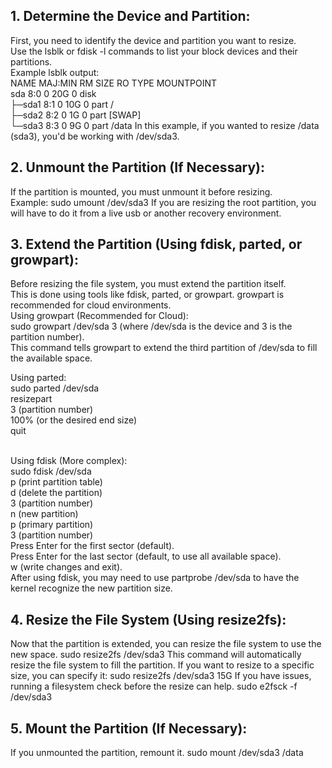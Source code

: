 ## 1. Determine the Device and Partition:

First, you need to identify the device and partition you want to resize. 
<br>Use the lsblk or fdisk -l commands to list your block devices and their partitions.
<br>Example lsblk output:
<br>NAME   MAJ:MIN RM   SIZE RO TYPE MOUNTPOINT
<br>sda      8:0    0   20G  0 disk
<br>├─sda1   8:1    0   10G  0 part /
<br>├─sda2   8:2    0   1G   0 part [SWAP]
<br>└─sda3   8:3    0    9G  0 part /data
In this example, if you wanted to resize /data (sda3), you'd be working with /dev/sda3.

## 2. Unmount the Partition (If Necessary):

If the partition is mounted, you must unmount it before resizing.
<br>Example: sudo umount /dev/sda3
If you are resizing the root partition, you will have to do it from a live usb or another recovery environment.

## 3. Extend the Partition (Using fdisk, parted, or growpart):

Before resizing the file system, you must extend the partition itself.
<br>This is done using tools like fdisk, parted, or growpart. growpart is recommended for cloud environments.
<br>Using growpart (Recommended for Cloud):
<br>sudo growpart /dev/sda 3 (where /dev/sda is the device and 3 is the partition number).
<br>This command tells growpart to extend the third partition of /dev/sda to fill the available space.

Using parted:
<br>sudo parted /dev/sda
<br>resizepart
<br>3 (partition number)
<br>100% (or the desired end size)
<br>quit

<br>Using fdisk (More complex):
<br>sudo fdisk /dev/sda
<br>p (print partition table)
<br>d (delete the partition)
<br>3 (partition number)
<br>n (new partition)
<br>p (primary partition)
<br>3 (partition number)
<br>Press Enter for the first sector (default).
<br>Press Enter for the last sector (default, to use all available space).
<br>w (write changes and exit).
<br>After using fdisk, you may need to use partprobe /dev/sda to have the kernel recognize the new partition size.

## 4. Resize the File System (Using resize2fs):

Now that the partition is extended, you can resize the file system to use the new space.
sudo resize2fs /dev/sda3
This command will automatically resize the file system to fill the partition.
If you want to resize to a specific size, you can specify it: sudo resize2fs /dev/sda3 15G
If you have issues, running a filesystem check before the resize can help. sudo e2fsck -f /dev/sda3

## 5. Mount the Partition (If Necessary):

If you unmounted the partition, remount it.
sudo mount /dev/sda3 /data
